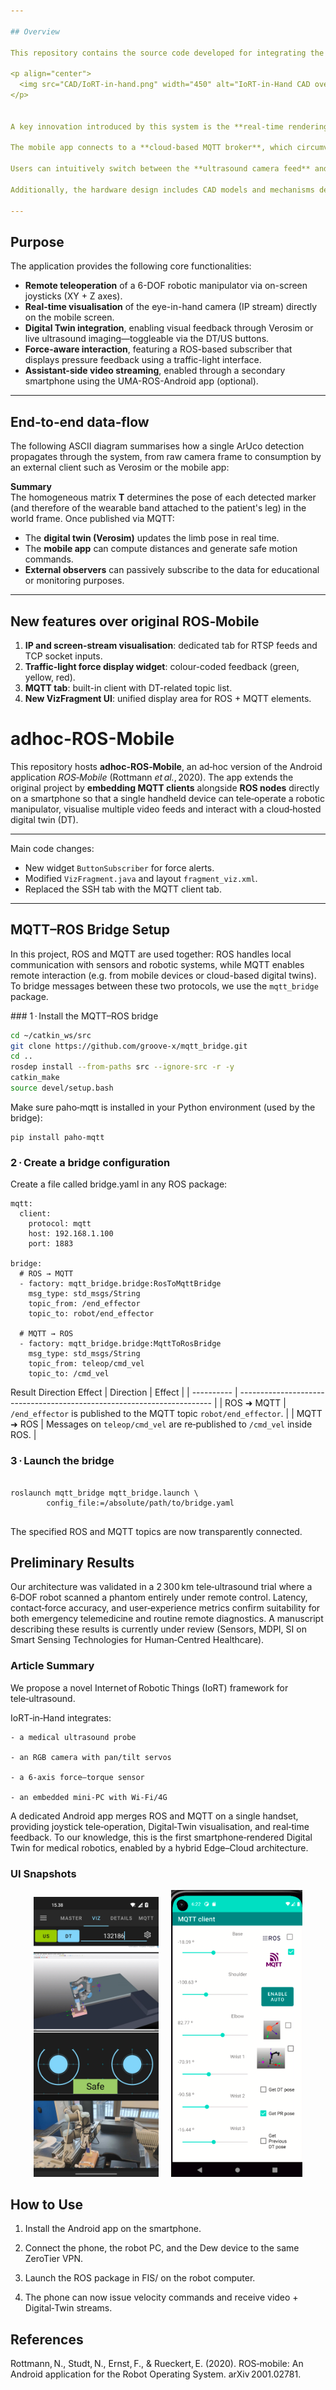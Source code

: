 ```yaml
---

## Overview

This repository contains the source code developed for integrating the **IoRT-in-Hand** architecture, a system designed to enable the remote operation of robotic manipulators through a smartphone that hosts both **ROS nodes** and **MQTT clients**. The application facilitates seamless control while offering comprehensive visual feedback by integrating video streams from multiple sources—including both **IP-based cameras** and **ROS-native image topics**—within a unified mobile interface.

<p align="center">
  <img src="CAD/IoRT-in-hand.png" width="450" alt="IoRT‑in‑Hand CAD overview"/>
</p>


A key innovation introduced by this system is the **real-time rendering of a digital twin (DT) directly on the smartphone screen**, allowing the operator to preview robotic motions in a virtual environment (via Verosim) before executing them in the physical workspace. This enhances situational awareness, safety, and training capabilities.

The mobile app connects to a **cloud-based MQTT broker**, which circumvents common **NAT traversal issues** inherent to ROS 1 and ROS 2, enabling reliable communication across public and private networks.

Users can intuitively switch between the **ultrasound camera feed** and the **digital twin visualisation**. Motion commands are issued using two **virtual joysticks**—one for planar (XY) motion and another for vertical (Z-axis) control—operating the end-effector in velocity mode. Tactile feedback is presented via **force measurements**, displayed as color-coded warnings (green/yellow/red) to inform the operator of the contact pressure exerted on the patient during scanning.

Additionally, the hardware design includes CAD models and mechanisms developed for **REBOA procedures** (Resuscitative Endovascular Balloon Occlusion of the Aorta), incorporating a robotic needle insertion system to enhance its medical capabilities.

---
```


## Purpose

The application provides the following core functionalities:

- **Remote teleoperation** of a 6-DOF robotic manipulator via on-screen joysticks (XY + Z axes).
- **Real-time visualisation** of the eye-in-hand camera (IP stream) directly on the mobile screen.
- **Digital Twin integration**, enabling visual feedback through Verosim or live ultrasound imaging—toggleable via the DT/US buttons.
- **Force-aware interaction**, featuring a ROS-based subscriber that displays pressure feedback using a traffic-light interface.
- **Assistant-side video streaming**, enabled through a secondary smartphone using the UMA-ROS-Android app (optional).

---

## End‑to‑end data‑flow

The following ASCII diagram summarises how a single ArUco detection propagates through the system, from raw camera frame to consumption by an external client such as Verosim or the mobile app:


**Summary**  
The homogeneous matrix **T** determines the pose of each detected marker (and therefore of the wearable band attached to the patient's leg) in the world frame. Once published via MQTT:

* The **digital twin (Verosim)** updates the limb pose in real time.
* The **mobile app** can compute distances and generate safe motion commands.
* **External observers** can passively subscribe to the data for educational or monitoring purposes.

---

## New features over original ROS‑Mobile

1. **IP and screen-stream visualisation**: dedicated tab for RTSP feeds and TCP socket inputs.
2. **Traffic-light force display widget**: colour-coded feedback (green, yellow, red).
3. **MQTT tab**: built-in client with DT-related topic list.
4. **New VizFragment UI**: unified display area for ROS + MQTT elements.


# adhoc-ROS-Mobile

This repository hosts **adhoc-ROS‑Mobile**, an ad‑hoc version of the Android application *ROS‑Mobile* (Rottmann *et al.*, 2020). The app extends the original project by **embedding MQTT clients** alongside **ROS nodes** directly on a smartphone so that a single handheld device can tele‑operate a robotic manipulator, visualise multiple video feeds and interact with a cloud‑hosted digital twin (DT).

---

Main code changes:

* New widget `ButtonSubscriber` for force alerts.  
* Modified `VizFragment.java` and layout `fragment_viz.xml`.  
* Replaced the SSH tab with the MQTT client tab.
---

## MQTT–ROS Bridge Setup

In this project, ROS and MQTT are used together: ROS handles local communication with sensors and robotic systems, while MQTT enables remote interaction (e.g. from mobile devices or cloud-based digital twins). To bridge messages between these two protocols, we use the `mqtt_bridge` package.

### 1 · Install the MQTT–ROS bridge

```bash
cd ~/catkin_ws/src
git clone https://github.com/groove-x/mqtt_bridge.git
cd ..
rosdep install --from-paths src --ignore-src -r -y
catkin_make
source devel/setup.bash
```

Make sure paho‑mqtt is installed in your Python environment (used by the bridge):
```
pip install paho-mqtt
```

### 2 · Create a bridge configuration

Create a file called bridge.yaml in any ROS package:
```
mqtt:
  client:
    protocol: mqtt
    host: 192.168.1.100
    port: 1883

bridge:
  # ROS → MQTT
  - factory: mqtt_bridge.bridge:RosToMqttBridge
    msg_type: std_msgs/String
    topic_from: /end_effector
    topic_to: robot/end_effector

  # MQTT → ROS
  - factory: mqtt_bridge.bridge:MqttToRosBridge
    msg_type: std_msgs/String
    topic_from: teleop/cmd_vel
    topic_to: /cmd_vel

```
Result
Direction	Effect
| Direction  | Effect                                                                  |
| ---------- | ----------------------------------------------------------------------- |
| ROS ➜ MQTT | `/end_effector` is published to the MQTT topic `robot/end_effector`.    |
| MQTT ➜ ROS | Messages on `teleop/cmd_vel` are re‑published to `/cmd_vel` inside ROS. |

### 3 · Launch the bridge

```

roslaunch mqtt_bridge mqtt_bridge.launch \
        config_file:=/absolute/path/to/bridge.yaml


```


The specified ROS and MQTT topics are now transparently connected.

## Preliminary Results

Our architecture was validated in a 2 300 km tele‑ultrasound trial where a 6‑DOF robot scanned a phantom entirely under remote control. Latency, contact‑force accuracy, and user‑experience metrics confirm suitability for both emergency telemedicine and routine remote diagnostics. A manuscript describing these results is currently under review (Sensors, MDPI, SI on Smart Sensing Technologies for Human‑Centred Healthcare).

### Article Summary

We propose a novel Internet of Robotic Things (IoRT) framework for tele‑ultrasound.

IoRT‑in‑Hand integrates:

    - a medical ultrasound probe

    - an RGB camera with pan/tilt servos

    - a 6‑axis force–torque sensor

    - an embedded mini‑PC with Wi‑Fi/4G

A dedicated Android app merges ROS and MQTT on a single handset, providing joystick tele‑operation, Digital‑Twin visualisation, and real‑time feedback. To our knowledge, this is the first smartphone‑rendered Digital Twin for medical robotics, enabled by a hybrid Edge–Cloud architecture.

### UI Snapshots

<p align="center">
  <img src="images/ad-hocRM.jpg" width="200" alt="Virtual joysticks"/>
  &nbsp;&nbsp;&nbsp;
  <img src="images/mqttM.png"   width="210" alt="MQTT client tab"/>
</p>


## How to Use

   1. Install the Android app on the smartphone.

   2. Connect the phone, the robot PC, and the Dew device to the same ZeroTier VPN.

   3. Launch the ROS package in FIS/ on the robot computer.

   4. The phone can now issue velocity commands and receive video + Digital‑Twin streams.

## References

Rottmann, N., Studt, N., Ernst, F., & Rueckert, E. (2020).
ROS‑mobile: An Android application for the Robot Operating System. arXiv 2001.02781.



